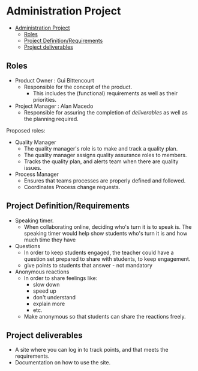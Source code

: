---
---

# Administration Project

- [Administration Project](#administration-project)
  - [Roles](#roles)
  - [Project Definition/Requirements](#project-definitionrequirements)
  - [Project deliverables](#project-deliverables)

## Roles

- Product Owner : Gui Bittencourt
  - Responsible for the concept of the product.
    - This includes the (functional) requirements as well as their priorities.
- Project Manager : Alan Macedo
  - Responsible for assuring the completion of *deliverables* as well as the planning required.

Proposed roles:

- Quality Manager
  - The quality manager's role is to make and track a quality plan.
  - The quality manager assigns quality assurance roles to members.
  - Tracks the quality plan, and alerts team when there are quality issues.
- Process Manager
  - Ensures that teams processes are properly defined and followed.
  - Coordinates Process change requests.

## Project Definition/Requirements

- Speaking timer.
  - When collaborating online, deciding who's turn it is to speak is. The speaking timer would help show students who's turn it is and how much time they have
- Questions
  - In order to keep students engaged, the teacher could have a question set prepared to share with students, to keep engagement.
  - give points to students that answer -  not mandatory
- Anonymous reactions
  - In order to share feelings like:
    - slow down
    - speed up
    - don't understand
    - explain more
    - etc.
  - Make anonymous so that students can share the reactions freely.

## Project deliverables

- A site where you can log in to track points, and that meets the requirements.
- Documentation on how to use the site.
